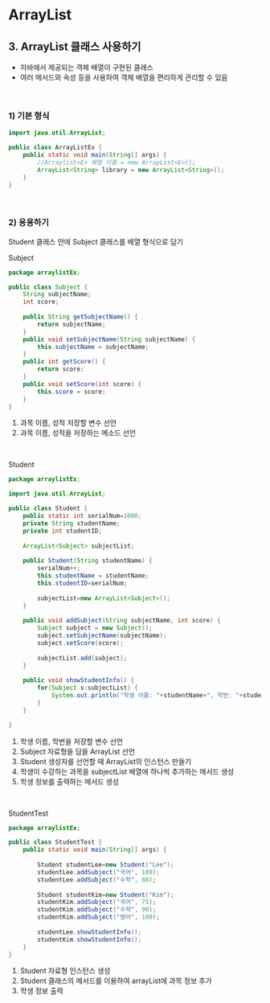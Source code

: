 # ArrayList

## 3. ArrayList 클래스 사용하기
* 자바에서 제공되는 객체 배열이 구현된 클래스
* 여러 메서드와 속성 등을 사용하여 객체 배열을 편리하게 관리할 수 있음

<br>

### 1) 기본 형식
```java
import java.util.ArrayList;

public class ArrayListEx {
	public static void main(String[] args) {
		//Arraylist<E> 배열 이름 = new ArrayList<E>();
		ArrayList<String> library = new ArrayList<String>();
	}
}
```

 <br>
 
 ### 2) 응용하기
 Student 클래스 안에 Subject 클래스를 배열 형식으로 담기   

Subject
```java
package arraylistEx;

public class Subject {
	String subjectName;
	int score;
	
	public String getSubjectName() {
		return subjectName;
	}
	public void setSubjectName(String subjectName) {
		this.subjectName = subjectName;
	}
	public int getScore() {
		return score;
	}
	public void setScore(int score) {
		this.score = score;
	}
}
```
1. 과목 이름, 성적 저장할 변수 선언
2. 과목 이름, 성적을 저장하는 메소드 선언

<br>

Student
```java
package arraylistEx;

import java.util.ArrayList;

public class Student {
	public static int serialNum=1000;
	private String studentName;
	private int studentID;
	
	ArrayList<Subject> subjectList;
	
	public Student(String studentName) {
		serialNum++;
		this.studentName = studentName;
		this.studentID=serialNum;
		
		subjectList=new ArrayList<Subject>();
	}
	
	public void addSubject(String subjectName, int score) {
		Subject subject = new Subject();
		subject.setSubjectName(subjectName);
		subject.setScore(score);
		
		subjectList.add(subject);
	}
	
	public void showStudentInfo() {
		for(Subject s:subjectList) {
			System.out.println("학생 이름: "+studentName+", 학번: "+studentID +", 과목: "+s.subjectName + ", 성적: "+s.score);
		}
	}

}
```
1. 학생 이름, 학번을 저장할 변수 선언
2. Subject 자료형을 담을 ArrayList 선언
3. Student 생성자를 선언할 때 ArrayList의 인스턴스 만들기
4. 학생이 수강하는 과목을 subjectList 배열에 하나씩 추가하는 메서드 생성
5. 학생 정보를 출력하는 메서드 생성

<br>

StudentTest
```java
package arraylistEx;

public class StudentTest {
	public static void main(String[] args) {
	
		Student studentLee=new Student("Lee");
		studentLee.addSubject("국어", 100);
		studentLee.addSubject("수학", 80);
		
		Student studentKim=new Student("Kim");
		studentKim.addSubject("국어", 75);
		studentKim.addSubject("수학", 90);
		studentKim.addSubject("영어", 100);
		
		studentLee.showStudentInfo();
		studentKim.showStudentInfo();
	}
}
```
1. Student 자료형 인스턴스 생성
2. Student 클래스의 메서드를 이용하여 arrayList에 과목 정보 추가
3. 학생 정보 출력